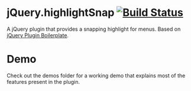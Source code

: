 # jQuery.highlightSnap [![Build Status](https://travis-ci.org/guidobouman/jquery-highlightsnap.png)](https://travis-ci.org/guidobouman/jquery-highlightsnap)
A jQuery plugin that provides a snapping highlight for menus. Based on [jQuery Plugin Boilerplate](https://github.com/guidobouman/jquery-plugin-boilerplate).

# Demo
Check out the demos folder for a working demo that explains most of the features present in the plugin.
